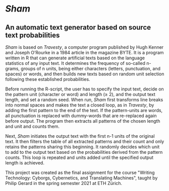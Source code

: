 # *Sham*
## An automatic text generator based on source text probabilities

*Sham* is based on *Travesty*, a computer program published by Hugh Kenner and Joseph O’Rourke in a 1984 article in the magazine BYTE. It is a program written in R that can generate artificial texts based on the language statistics of any input text. It determines the frequency of so-called n-grams, groups of n units, being either characters (letters, punctuation, and spaces) or words, and then builds new texts based on random unit selection following these established probabilities.


Before running the R-script, the user has to specify the input text, decide on the pattern unit (character or word) and length (≥ 2), and the output text length, and set a random seed. When run, *Sham* first transforms line breaks into normal spaces and makes the text a closed loop, as in *Travesty*, by adding the first pattern to the end of the text. If the pattern-units are words, all punctuation is replaced with dummy-words that are re-replaced again before output. The program then extracts all patterns of the chosen length and unit and counts them.


Next, *Sham* initiates the output text with the first n-1 units of the original text. It then filters the table of all extracted patterns and their count and only retains the patterns sharing this beginning. It randomly decides which unit to add to the output text based on the probabilities derived from the pattern counts. This loop is repeated and units added until the specified output length is achieved.


This project was created as the final assignment for the course "Writing Technology: Cyborgs, Cybernetics, and Translating Machines", taught by Philip Gerard in the spring semester 2021 at ETH Zürich.

